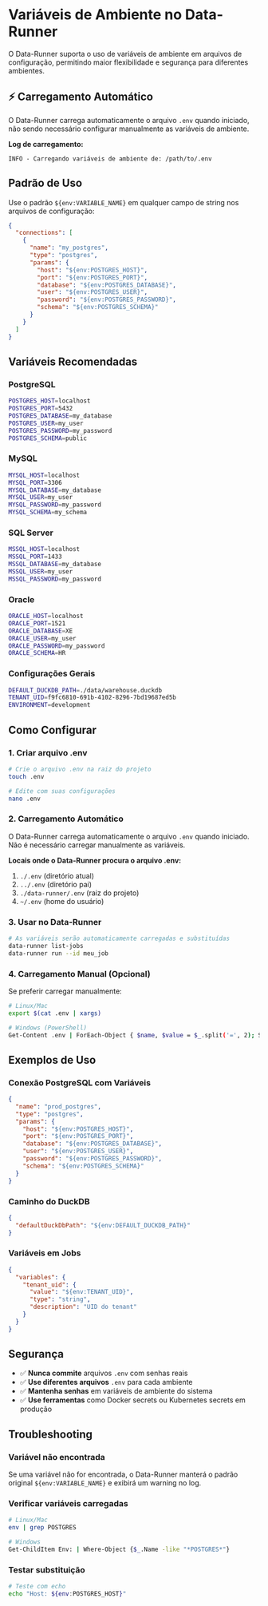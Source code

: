 # Variáveis de Ambiente no Data-Runner

O Data-Runner suporta o uso de variáveis de ambiente em arquivos de configuração, permitindo maior flexibilidade e segurança para diferentes ambientes.

## ⚡ Carregamento Automático

O Data-Runner carrega automaticamente o arquivo `.env` quando iniciado, não sendo necessário configurar manualmente as variáveis de ambiente.

**Log de carregamento:**

```
INFO - Carregando variáveis de ambiente de: /path/to/.env
```

## Padrão de Uso

Use o padrão `${env:VARIABLE_NAME}` em qualquer campo de string nos arquivos de configuração:

```json
{
  "connections": [
    {
      "name": "my_postgres",
      "type": "postgres",
      "params": {
        "host": "${env:POSTGRES_HOST}",
        "port": "${env:POSTGRES_PORT}",
        "database": "${env:POSTGRES_DATABASE}",
        "user": "${env:POSTGRES_USER}",
        "password": "${env:POSTGRES_PASSWORD}",
        "schema": "${env:POSTGRES_SCHEMA}"
      }
    }
  ]
}
```

## Variáveis Recomendadas

### PostgreSQL

```bash
POSTGRES_HOST=localhost
POSTGRES_PORT=5432
POSTGRES_DATABASE=my_database
POSTGRES_USER=my_user
POSTGRES_PASSWORD=my_password
POSTGRES_SCHEMA=public
```

### MySQL

```bash
MYSQL_HOST=localhost
MYSQL_PORT=3306
MYSQL_DATABASE=my_database
MYSQL_USER=my_user
MYSQL_PASSWORD=my_password
MYSQL_SCHEMA=my_schema
```

### SQL Server

```bash
MSSQL_HOST=localhost
MSSQL_PORT=1433
MSSQL_DATABASE=my_database
MSSQL_USER=my_user
MSSQL_PASSWORD=my_password
```

### Oracle

```bash
ORACLE_HOST=localhost
ORACLE_PORT=1521
ORACLE_DATABASE=XE
ORACLE_USER=my_user
ORACLE_PASSWORD=my_password
ORACLE_SCHEMA=HR
```

### Configurações Gerais

```bash
DEFAULT_DUCKDB_PATH=./data/warehouse.duckdb
TENANT_UID=f9fc6810-691b-4102-8296-7bd19687ed5b
ENVIRONMENT=development
```

## Como Configurar

### 1. Criar arquivo .env

```bash
# Crie o arquivo .env na raiz do projeto
touch .env

# Edite com suas configurações
nano .env
```

### 2. Carregamento Automático

O Data-Runner carrega automaticamente o arquivo `.env` quando iniciado. Não é necessário carregar manualmente as variáveis.

**Locais onde o Data-Runner procura o arquivo .env:**

1. `./.env` (diretório atual)
2. `../.env` (diretório pai)
3. `./data-runner/.env` (raiz do projeto)
4. `~/.env` (home do usuário)

### 3. Usar no Data-Runner

```bash
# As variáveis serão automaticamente carregadas e substituídas
data-runner list-jobs
data-runner run --id meu_job
```

### 4. Carregamento Manual (Opcional)

Se preferir carregar manualmente:

```bash
# Linux/Mac
export $(cat .env | xargs)

# Windows (PowerShell)
Get-Content .env | ForEach-Object { $name, $value = $_.split('=', 2); Set-Item -Path "env:$name" -Value $value }
```

## Exemplos de Uso

### Conexão PostgreSQL com Variáveis

```json
{
  "name": "prod_postgres",
  "type": "postgres",
  "params": {
    "host": "${env:POSTGRES_HOST}",
    "port": "${env:POSTGRES_PORT}",
    "database": "${env:POSTGRES_DATABASE}",
    "user": "${env:POSTGRES_USER}",
    "password": "${env:POSTGRES_PASSWORD}",
    "schema": "${env:POSTGRES_SCHEMA}"
  }
}
```

### Caminho do DuckDB

```json
{
  "defaultDuckDbPath": "${env:DEFAULT_DUCKDB_PATH}"
}
```

### Variáveis em Jobs

```json
{
  "variables": {
    "tenant_uid": {
      "value": "${env:TENANT_UID}",
      "type": "string",
      "description": "UID do tenant"
    }
  }
}
```

## Segurança

- ✅ **Nunca commite** arquivos `.env` com senhas reais
- ✅ **Use diferentes arquivos** `.env` para cada ambiente
- ✅ **Mantenha senhas** em variáveis de ambiente do sistema
- ✅ **Use ferramentas** como Docker secrets ou Kubernetes secrets em produção

## Troubleshooting

### Variável não encontrada

Se uma variável não for encontrada, o Data-Runner manterá o padrão original `${env:VARIABLE_NAME}` e exibirá um warning no log.

### Verificar variáveis carregadas

```bash
# Linux/Mac
env | grep POSTGRES

# Windows
Get-ChildItem Env: | Where-Object {$_.Name -like "*POSTGRES*"}
```

### Testar substituição

```bash
# Teste com echo
echo "Host: ${env:POSTGRES_HOST}"
```
